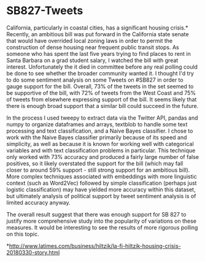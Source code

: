# SB827-Tweets
California, particularly in coastal cities, has a significant housing crisis.* Recently, an ambitious bill was put forward in the California state senate that would have overrided local zoning laws in order to permit the construction of dense housing near frequent public transit stops. As someone who has spent the last five years trying to find places to rent in Santa Barbara on a grad student salary, I watched the bill with great interest. Unfortunately the it died in committee before any real polling could be done to see whether the broader community wanted it. I thought I'd try to do some sentiment analysis on some Tweets on #SB827 in order to gauge support for the bill. Overall, 73% of the tweets in the set seemed to be supportive of the bill, with 72% of tweets from the West Coast and 75% of tweets from elsewhere expressing support of the bill. It seems likely that there is enough broad support that a similar bill could succeed in the future.

In the process I used tweepy to extract data via the Twitter API, pandas and numpy to organize dataframes and arrays, textblob to handle some text processing and text classification, and a Naive Bayes classifier. I chose to work with the Naive Bayes classifier primarily because of its speed and simplicity, as well as because it is known for working well with categorical variables and with text classification problems in particular. This technique only worked with 73% accuracy and produced a fairly large number of false positives, so it likely overstated the support for the bill (which may fall closer to around 59% support - still strong support for an ambitious bill). More complex techniques associated with embeddings with more linguistic context (such as Word2Vec) followed by simple classification (perhaps just logistic classification) may have yielded more accuracy within this dataset, but ultimately analysis of political support by tweet sentiment analysis is of limited accuracy anyway.

The overall result suggest that there was enough support for SB 827 to justify more comprehensive study into the popularity of variations on these measures. It would be interesting to see the results of more rigorous polling on this topic.

*http://www.latimes.com/business/hiltzik/la-fi-hiltzik-housing-crisis-20180330-story.html
